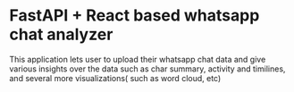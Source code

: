 # FastAPI + React based whatsapp chat analyzer
This application lets user to upload their whatsapp chat data and give various insights over the data such as char summary, activity and timilines, and several more visualizations( such as word cloud, etc)
